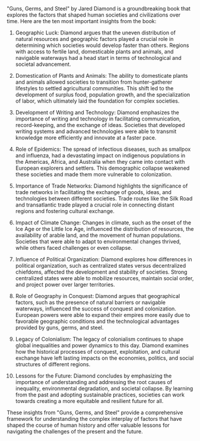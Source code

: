 "Guns, Germs, and Steel" by Jared Diamond is a groundbreaking book that explores the factors that shaped human societies and civilizations over time. Here are the ten most important insights from the book:

1. Geographic Luck: Diamond argues that the uneven distribution of natural resources and geographic factors played a crucial role in determining which societies would develop faster than others. Regions with access to fertile land, domesticable plants and animals, and navigable waterways had a head start in terms of technological and societal advancement.

2. Domestication of Plants and Animals: The ability to domesticate plants and animals allowed societies to transition from hunter-gatherer lifestyles to settled agricultural communities. This shift led to the development of surplus food, population growth, and the specialization of labor, which ultimately laid the foundation for complex societies.

3. Development of Writing and Technology: Diamond emphasizes the importance of writing and technology in facilitating communication, record-keeping, and the exchange of ideas. Societies that developed writing systems and advanced technologies were able to transmit knowledge more efficiently and innovate at a faster pace.

4. Role of Epidemics: The spread of infectious diseases, such as smallpox and influenza, had a devastating impact on indigenous populations in the Americas, Africa, and Australia when they came into contact with European explorers and settlers. This demographic collapse weakened these societies and made them more vulnerable to colonization.

5. Importance of Trade Networks: Diamond highlights the significance of trade networks in facilitating the exchange of goods, ideas, and technologies between different societies. Trade routes like the Silk Road and transatlantic trade played a crucial role in connecting distant regions and fostering cultural exchange.

6. Impact of Climate Change: Changes in climate, such as the onset of the Ice Age or the Little Ice Age, influenced the distribution of resources, the availability of arable land, and the movement of human populations. Societies that were able to adapt to environmental changes thrived, while others faced challenges or even collapse.

7. Influence of Political Organization: Diamond explores how differences in political organization, such as centralized states versus decentralized chiefdoms, affected the development and stability of societies. Strong centralized states were able to mobilize resources, maintain social order, and project power over larger territories.

8. Role of Geography in Conquest: Diamond argues that geographical factors, such as the presence of natural barriers or navigable waterways, influenced the success of conquest and colonization. European powers were able to expand their empires more easily due to favorable geographic conditions and the technological advantages provided by guns, germs, and steel.

9. Legacy of Colonialism: The legacy of colonialism continues to shape global inequalities and power dynamics to this day. Diamond examines how the historical processes of conquest, exploitation, and cultural exchange have left lasting impacts on the economies, politics, and social structures of different regions.

10. Lessons for the Future: Diamond concludes by emphasizing the importance of understanding and addressing the root causes of inequality, environmental degradation, and societal collapse. By learning from the past and adopting sustainable practices, societies can work towards creating a more equitable and resilient future for all.

These insights from "Guns, Germs, and Steel" provide a comprehensive framework for understanding the complex interplay of factors that have shaped the course of human history and offer valuable lessons for navigating the challenges of the present and the future.